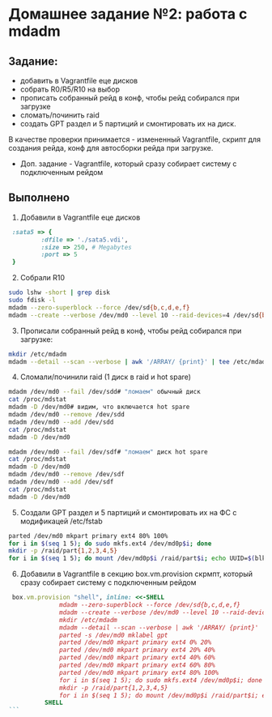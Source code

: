 # **Домашнее задание №2: работа с mdadm**

## **Задание:**
- добавить в Vagrantfile еце дисков
- собрать R0/R5/R10 на выбор
- прописать собранный рейд в конф, чтобы рейд собирался при загрузке
- сломать/починить raid
- создать GPT раздел и 5 партиций и смонтировать их на диск.

В качестве проверки принимается - измененный Vagrantfile, скрипт для
создания рейда, конф для автосборки рейда при загрузке.

* Доп. задание - Vagrantfile, который сразу собирает систему с подключенным
рейдом

## **Выполнено**

1. Добавили в Vagrantfile еце дисков
```ruby
 :sata5 => {
         :dfile => './sata5.vdi',
         :size => 250, # Megabytes
         :port => 5
 }
```

2. Собрали R10
```bash
sudo lshw -short | grep disk
sudo fdisk -l
mdadm --zero-superblock --force /dev/sd{b,c,d,e,f}
mdadm --create --verbose /dev/md0 --level 10 --raid-devices=4 /dev/sd{b,c,d,e} --spare-devices=1 /dev/sdf
```
3. Прописали собранный рейд в конф, чтобы рейд собирался при загрузке:
```bash
mkdir /etc/mdadm
mdadm --detail --scan --verbose | awk '/ARRAY/ {print}' | tee /etc/mdadm/mdadm.conf
```

4. Сломали/починили raid (1 диск в raid и hot spare)
```bash
mdadm /dev/md0 --fail /dev/sdd# "ломаем" обычный диск
cat /proc/mdstat
mdadm -D /dev/md0# видим, что включается hot spare
mdadm /dev/md0 --remove /dev/sdd
mdadm /dev/md0 --add /dev/sdd
cat /proc/mdstat
mdadm -D /dev/md0

mdadm /dev/md0 --fail /dev/sdf# "ломаем" диск hot spare
cat /proc/mdstat
mdadm -D /dev/md0
mdadm /dev/md0 --remove /dev/sdf
mdadm /dev/md0 --add /dev/sdf
cat /proc/mdstat
mdadm -D /dev/md0
```

5. Создали GPT раздел и 5 партиций и смонтировать их на ФС с модификацей /etc/fstab
```bash
parted /dev/md0 mkpart primary ext4 80% 100%
for i in $(seq 1 5); do sudo mkfs.ext4 /dev/md0p$i; done
mkdir -p /raid/part{1,2,3,4,5}
for i in $(seq 1 5); do mount /dev/md0p$i /raid/part$i; echo UUID=$(blkid -o value -s UUID /dev/md0p$i) /raid/part$i ext4 defaults 0 2 >> /etc/fstab; done
```
                                           
6. Добавили в Vagrantfile в секцию  box.vm.provision скрмпт, который сразу собирает систему с подключенным рейдом
`````ruby
 box.vm.provision "shell", inline: <<-SHELL
              mdadm --zero-superblock --force /dev/sd{b,c,d,e,f}
              mdadm --create --verbose /dev/md0 --level 10 --raid-devices=4 /dev/sd{b,c,d,e} --spare-devices=1 /dev/sdf
              mkdir /etc/mdadm
              mdadm --detail --scan --verbose | awk '/ARRAY/ {print}' | tee /etc/mdadm/mdadm.conf
              parted -s /dev/md0 mklabel gpt
              parted /dev/md0 mkpart primary ext4 0% 20%
              parted /dev/md0 mkpart primary ext4 20% 40%
              parted /dev/md0 mkpart primary ext4 40% 60%
              parted /dev/md0 mkpart primary ext4 60% 80%
              parted /dev/md0 mkpart primary ext4 80% 100%
              for i in $(seq 1 5); do sudo mkfs.ext4 /dev/md0p$i; done
              mkdir -p /raid/part{1,2,3,4,5}
              for i in $(seq 1 5); do mount /dev/md0p$i /raid/part$i; echo UUID=$(blkid -o value -s UUID /dev/md0p$i) /raid/part$i ext4 defaults 0 2 >> /etc/fstab; done
          SHELL
```
